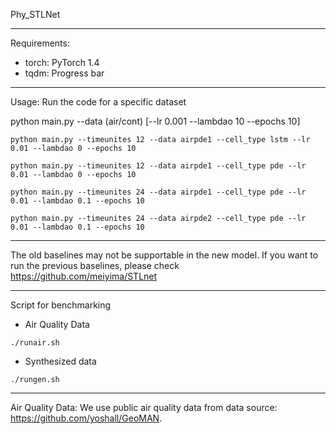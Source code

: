 Phy_STLNet

------------------------------------
Requirements:
- torch: PyTorch 1.4
- tqdm: Progress bar

------------------------------------
Usage:
Run the code for a specific dataset

python main.py --data (air/cont) [--lr 0.001 --lambdao 10 --epochs 10]

```python main.py --timeunites 12 --data airpde1 --cell_type lstm --lr 0.01 --lambdao 0 --epochs 10``` 

```python main.py --timeunites 12 --data airpde1 --cell_type pde --lr 0.01 --lambdao 0 --epochs 10``` 

```python main.py --timeunites 24 --data airpde1 --cell_type pde --lr 0.01 --lambdao 0.1 --epochs 10``` 

```python main.py --timeunites 24 --data airpde2 --cell_type pde --lr 0.01 --lambdao 0.1 --epochs 10``` 


------------------------------------

The old baselines may not be supportable in the new model. If you want to run the previous baselines, please check https://github.com/meiyima/STLnet

------------------------------------

Script for benchmarking
- Air Quality Data
```
./runair.sh
```
- Synthesized data
```
./rungen.sh
```

-------------------------------------
Air Quality Data:
We use public air quality data from data source: https://github.com/yoshall/GeoMAN.
